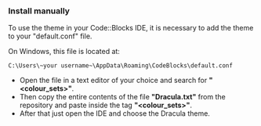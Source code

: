 
### Install manually

To use the theme in your Code::Blocks IDE, it is necessary to add the theme to your "default.conf" file.

On Windows, this file is located at:

```
C:\Users\~your username~\AppData\Roaming\CodeBlocks\default.conf
```

- Open the file in a text editor of your choice and search for **"<colour_sets>"**.
- Then copy the entire contents of the file **"Dracula.txt"** from the repository and paste inside the tag **"<colour_sets>"**.
- After that just open the IDE and choose the Dracula theme.
